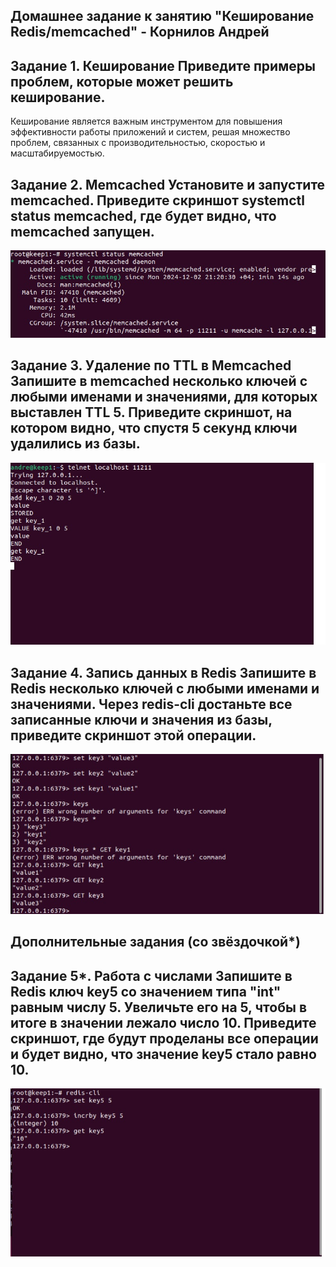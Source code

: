 Домашнее задание к занятию "Кеширование Redis/memcached" - Корнилов Андрей
-
Задание 1. Кеширование
Приведите примеры проблем, которые может решить кеширование.
-
Кеширование является важным инструментом для повышения эффективности работы приложений и систем, решая множество проблем, связанных с производительностью, скоростью и масштабируемостью.




Задание 2. Memcached
Установите и запустите memcached.
Приведите скриншот systemctl status memcached, где будет видно, что memcached запущен.
-
![memcached](https://github.com/AndreyTest010/https-github.com-basa-11-01-hw/blob/main/memcached.jpg)




Задание 3. Удаление по TTL в Memcached
Запишите в memcached несколько ключей с любыми именами и значениями, для которых выставлен TTL 5.
Приведите скриншот, на котором видно, что спустя 5 секунд ключи удалились из базы.
-
![getkey](https://github.com/AndreyTest010/https-github.com-basa-11-01-hw/blob/main/getkey.jpg)




Задание 4. Запись данных в Redis
Запишите в Redis несколько ключей с любыми именами и значениями.
Через redis-cli достаньте все записанные ключи и значения из базы, приведите скриншот этой операции.
-
![redis](https://github.com/AndreyTest010/https-github.com-basa-11-01-hw/blob/main/redis.jpg)


Дополнительные задания (со звёздочкой*)
-
Задание 5*. Работа с числами
Запишите в Redis ключ key5 со значением типа "int" равным числу 5. Увеличьте его на 5, чтобы в итоге в значении лежало число 10.
Приведите скриншот, где будут проделаны все операции и будет видно, что значение key5 стало равно 10.
-
![incrby](https://github.com/AndreyTest010/https-github.com-basa-11-01-hw/blob/main/incrby.jpg)
